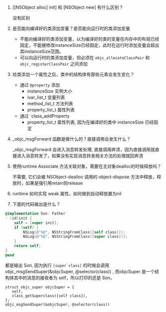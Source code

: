 
1. [[NSObject alloc] init] 和 [NSObject new] 有什么区别？

    没有区别
    
2. 是否能向编译好的类添加变量？是否能向运行时的类添加变量
    - 不能向编译好的类添加变量，以为编译好的类的变量在内存中的布局已经固定，不能被修改instanceSize已经固定，此时在运行时添加变量会超出其instanceSize范围。
    - 可以向运行时的类添加变量，但必须在 `objc_allocateClassPair` 和 `objc_registerClassPair` 之间添加

3. 给类添加一个属性之后，类中的结构体有那些元素会发生变化？
    - 通过 `@property` 添加
        - instanceSize 实例大小
        - ivar_list_t 变量列表
        - method_list_t 方法列表
        - property_list_t 属性列表
    - 通过 `class_addProperty
        - property_list_t 属性列表, 因为在编译好的类中 instanceSize 已经固定 

4. _objc_msgForward 函数是做什么的？直接调用会发生什么？

    _objc_msgForward 会进入消息转发处理, 直接调用奔溃，因为直接调用就直接进入消息转发了，如果没有实现消息转发相关方法的处理就回奔溃

5. 使用runtime Associate 方法关联对象，需要在主对象dealloc的时候释放吗？

    不需要, 它们会被 NSObject-dealloc 调用的 object-dispose 方法中释放，释放时，如果是强引用retain则release

6. runtime 如何实现 weak 属性，如何做到自动释放置为nil

7. 下面的代码输出是什么？
```objective-c
@implementation Son: Father
- (id)init {
    self = [super init];
    if (self) {
        NSLog(@"%@", NSStringFromClass([self class]));
        NSLog(@"%@", NSStringFromClass([super class]));
    }
    return self;
}
@end
```
都是输出 Son, 因为执行 `[super class]` 的时候会调用 objc_msgSendSuper(&objcSuper, @selector(class)) , 而objcSuper 是一个结构体其中的消息的接收者为 self，所以打印的还是 Son。
 ```
 struct objc_super objcSuper = {
    self,
    class_getSuperclass([self class]),
};
objc_msgSendSuper(&objcSuper, @selector(class))
```


